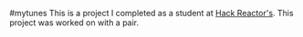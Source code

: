 #mytunes
This is a project I completed as a student at [Hack Reactor's](http://hackreactor.com). This project was worked on with a pair.